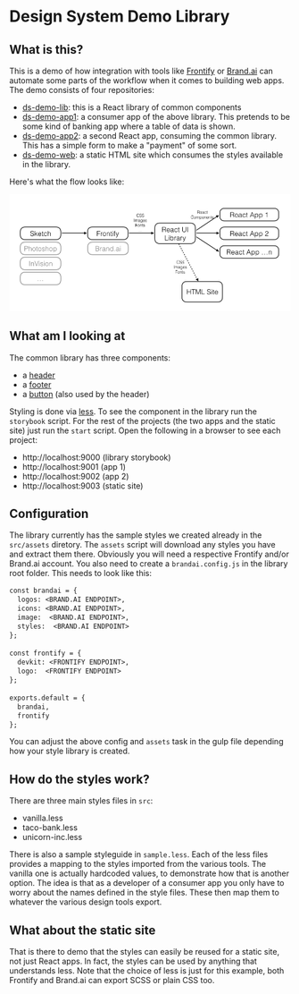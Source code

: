 # Design System Demo Library

## What is this?

This is a demo of how integration with tools like [Frontify](http://frontify.com) or [Brand.ai](http://brand.ai/) can automate some parts of the workflow when it comes to building web apps. The demo consists of four repositories:
- [ds-demo-lib](http://github.com/buildit/ds-demo-lib): this is a React library of common components
- [ds-demo-app1](http://github.com/buildit/ds-demo-app1): a consumer app of the above library. This pretends to be some kind of banking app where a table of data is shown.
- [ds-demo-app2](http://github.com/buildit/ds-demo-app2): a second React app, consuming the common library. This has a simple form to make a "payment" of some sort.
- [ds-demo-web](http://github.com/buildit/ds-demo-web): a static HTML site which consumes the styles available in the library.

Here's what the flow looks like:

![Design System demo components](docs/ds-demo-diagram.png)

## What am I looking at

The common library has three components:
- a [header](https://github.com/buildit/ds-demo-lib/blob/master/src/header/index.jsx)
- a [footer](https://github.com/buildit/ds-demo-lib/blob/master/src/footer/index.jsx)
- a [button](https://github.com/buildit/ds-demo-lib/blob/master/src/button/index.jsx) (also used by the header)

Styling is done via [less](http://lesscss.org/). To see the component in the library run the `storybook` script. For the rest of the projects (the two apps and the static site) just run the `start` script. Open the following in a browser to see each project:
- http://localhost:9000 (library storybook)
- http://localhost:9001 (app 1)
- http://localhost:9002 (app 2)
- http://localhost:9003 (static site)

## Configuration

The library currently has the sample styles we created already in the `src/assets` diretory. The `assets` script will download any styles you have and extract them there. Obviously you will need a respective Frontify and/or Brand.ai account. You also need to create a `brandai.config.js` in the library root folder. This needs to look like this:

```
const brandai = {
  logos: <BRAND.AI ENDPOINT>,
  icons: <BRAND.AI ENDPOINT>,
  image:  <BRAND.AI ENDPOINT>,
  styles:  <BRAND.AI ENDPOINT>
};

const frontify = {
  devkit: <FRONTIFY ENDPOINT>,
  logo:  <FRONTIFY ENDPOINT>
};

exports.default = {
  brandai,
  frontify
};
```

You can adjust the above config and `assets` task in the gulp file depending how your style library is created.

## How do the styles work?

There are three main styles files in `src`:
- vanilla.less
- taco-bank.less
- unicorn-inc.less

There is also a sample styleguide in `sample.less`.
Each of the less files provides a mapping to the styles imported from the various tools. The vanilla one is actually hardcoded values, to demonstrate how that is another option. The idea is that as a developer of a consumer app you only have to worry about the names defined in the style files. These then map them to whatever the various design tools export.

## What about the static site

That is there to demo that the styles can easily be reused for a static site, not just React apps. In fact, the styles can be used by anything that understands less. Note that the choice of less is just for this example, both Frontify and Brand.ai can export SCSS or plain CSS too.
